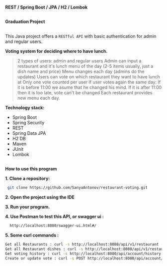 **REST / Spring Boot / JPA / H2 / Lombok**
##
**Graduation Project**
##

This Java project offers a `RESTful API` with basic authentication for admin and regular users.


 **Voting system for deciding where to have lunch.**
>2 types of users: admin and regular users
Admin can input a restaurant and it's lunch menu of the day (2-5 items usually, just a dish name and price)
Menu changes each day (admins do the updates)
Users can vote on which restaurant they want to have lunch at
Only one vote counted per user
If user votes again the same day:
If it is before 11:00 we asume that he changed his mind.
If it is after 11:00 then it is too late, vote can't be changed
Each restaurant provides new menu each day.

**Technology stack:**
- Spring Boot
- Spring Security
- REST
- Spring Data JPA
- H2 DB
- Maven
- JUnit
- Lombok

##
**How to use this program**

**1. Clone a repository:**

```sh
 git clone https://github.com/SanyaAntonov/restaurant-voting.git
```

**2. Open the project using the IDE**

**3. Run your program.**

**4. Use Postman to test this API, or swagger ui :**
```sh
  http://localhost:8080/swagger-ui.html#/
```
**5. Some curl commands :**
```sh
Get all Restaurants : curl -s http://localhost:8080/api/v1/restaurant --user admin@gmail.com:admin
Get all Restaurant dishes : curl -s http://localhost:8080/api/v1/restaurant/1/dish/3 --user admin@gmail.com:admin
Get voting history : curl -s http://localhost:8080/api/account/history --user user@gmail.com:password
Create or update vote : curl -s POST http://localhost:8080/api/account/vote/1 --user user@gmail.com:password
```
##
